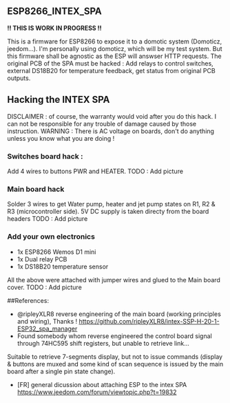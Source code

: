 ## ESP8266_INTEX_SPA

**!! THIS IS WORK IN PROGRESS !!**

This is a firmware for ESP8266 to expose it to a domotic system (Domoticz, jeedom...).
I'm personally using domoticz, which will be my test system. But this firmware shall be agnostic as the ESP will answser HTTP requests.
The original PCB of the SPA must be hacked : Add relays to control switches, external DS18B20 for temperature feedback, get status from original PCB outputs.

## Hacking the INTEX SPA
DISCLAIMER : of course, the warranty would void after you do this hack. 
I can not be responsible for any trouble of damage caused by those instruction.
WARNING : There is AC voltage on boards, don't do anything unless you know what you are doing !

### Switches board hack :
Add 4 wires to buttons PWR and HEATER.
TODO : Add picture

### Main board hack
Solder 3 wires to get Water pump, heater and jet pump states on R1, R2 & R3 (microcontroller side).
5V DC supply is taken directy from the board headers
TODO : Add picture

### Add your own electronics
* 1x ESP8266 Wemos D1 mini
* 1x Dual relay PCB
* 1x DS18B20 temperature sensor

All the above were attached with jumper wires and glued to the Main board cover.
TODO : Add picture


##References:
* @ripleyXLR8 reverse engineering of the main board (working principles and wiring), Thanks !
https://github.com/ripleyXLR8/intex-SSP-H-20-1-ESP32_spa_manager
* Found somebody whom reverse engineered the control board signal through 74HC595 shift registers, but unable to retrieve link...

Suitable to retrieve 7-segments display, but not to issue commands (display & buttons are muxed and some kind of scan sequence is issued by the main board after a single pin state change).

* [FR] general dicussion about attaching ESP to the intex SPA
https://www.jeedom.com/forum/viewtopic.php?t=19832
